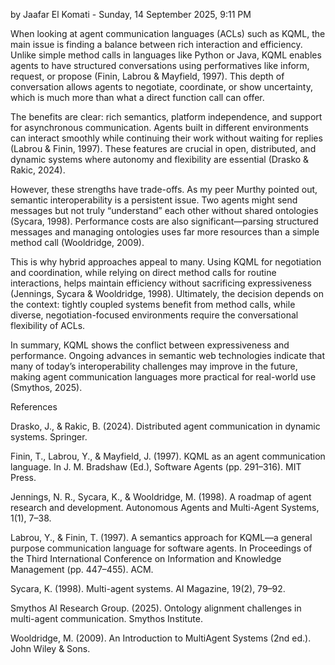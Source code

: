 by Jaafar El Komati - Sunday, 14 September 2025, 9:11 PM

When looking at agent communication languages (ACLs) such as KQML, the main issue is finding a balance between rich interaction and efficiency. Unlike simple method calls in languages like Python or Java, KQML enables agents to have structured conversations using performatives like inform, request, or propose (Finin, Labrou & Mayfield, 1997). This depth of conversation allows agents to negotiate, coordinate, or show uncertainty, which is much more than what a direct function call can offer. 

The benefits are clear: rich semantics, platform independence, and support for asynchronous communication. Agents built in different environments can interact smoothly while continuing their work without waiting for replies (Labrou & Finin, 1997). These features are crucial in open, distributed, and dynamic systems where autonomy and flexibility are essential (Drasko & Rakic, 2024). 

However, these strengths have trade-offs. As my peer Murthy pointed out, semantic interoperability is a persistent issue. Two agents might send messages but not truly “understand” each other without shared ontologies (Sycara, 1998). Performance costs are also significant—parsing structured messages and managing ontologies uses far more resources than a simple method call (Wooldridge, 2009). 

This is why hybrid approaches appeal to many. Using KQML for negotiation and coordination, while relying on direct method calls for routine interactions, helps maintain efficiency without sacrificing expressiveness (Jennings, Sycara & Wooldridge, 1998). Ultimately, the decision depends on the context: tightly coupled systems benefit from method calls, while diverse, negotiation-focused environments require the conversational flexibility of ACLs. 

In summary, KQML shows the conflict between expressiveness and performance. Ongoing advances in semantic web technologies indicate that many of today’s interoperability challenges may improve in the future, making agent communication languages more practical for real-world use (Smythos, 2025).

 

References

Drasko, J., & Rakic, B. (2024). Distributed agent communication in dynamic systems. Springer.

Finin, T., Labrou, Y., & Mayfield, J. (1997). KQML as an agent communication language. In J. M. Bradshaw (Ed.), Software Agents (pp. 291–316). MIT Press.

Jennings, N. R., Sycara, K., & Wooldridge, M. (1998). A roadmap of agent research and development. Autonomous Agents and Multi-Agent Systems, 1(1), 7–38.

Labrou, Y., & Finin, T. (1997). A semantics approach for KQML—a general purpose communication language for software agents. In Proceedings of the Third International Conference on Information and Knowledge Management (pp. 447–455). ACM.

Sycara, K. (1998). Multi-agent systems. AI Magazine, 19(2), 79–92.

Smythos AI Research Group. (2025). Ontology alignment challenges in multi-agent communication. Smythos Institute.

Wooldridge, M. (2009). An Introduction to MultiAgent Systems (2nd ed.). John Wiley & Sons.
